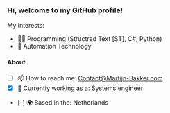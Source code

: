 ### Hi, welcome to my GitHub profile!

My interests: 
- 🧑‍💻 Programming (Structred Text [ST], C#, Python)
- 🤖 Automation Technology

#### About

- [ ] 📫 How to reach me: Contact@Martijn-Bakker.com
- [x] 🏢 Currently working as a: Systems engineer
- [-] 🌍 Based in the: Netherlands

